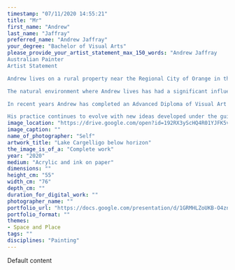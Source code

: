```yaml
---
timestamp: "07/11/2020 14:55:21"
title: "Mr"
first_name: "Andrew"
last_name: "Jaffray"
preferred_name: "Andrew Jaffray"
your_degree: "Bachelor of Visual Arts"
please_provide_your_artist_statement_max_150_words: "Andrew Jaffray 
Australian Painter
Artist Statement

Andrew lives on a rural property near the Regional City of Orange in the Central Tablelands of New South Wales.

The natural environment where Andrew lives has had a significant influence and forms a building block for much of his work.  Many of his works capture elements of the differing topography and vegetation as one journeys west from the Tablelands to the Plains of the Western Outback. 

In recent years Andrew has completed an Advanced Diploma of Visual Art at TAFE and has completed the Bachelor of Visual Arts course at the ANU School of Art and Design in Canberra.

His practice continues to evolve with new ideas developed under the guidance of tutors at the School of Art and Design. These include the use of mapping as a source material and an expressive distortion of the landscape."
image_location: "https://drive.google.com/open?id=192RX3yScHQ4R01YJFK5vMN9mPIqx8j7I"
image_caption: ""
name_of_photographer: "Self"
artwork_title: "Lake Cargelligo below horizon"
the_image_is_of_a: "Complete work"
year: "2020"
medium: "Acrylic and ink on paper"
dimensions: ""
height_cm: "55"
width_cm: "76"
depth_cm: ""
duration_for_digital_work: ""
photographer_name: ""
portfolio_url: "https://docs.google.com/presentation/d/1GRMHLZoUKB-O4znJQWizxyD_gvPauxnIP2pF3z0fDPY/edit#slide=id.p"
portfolio_format: ""
themes:
- Space and Place
tags: ""
disciplines: "Painting"
---
```


Default content